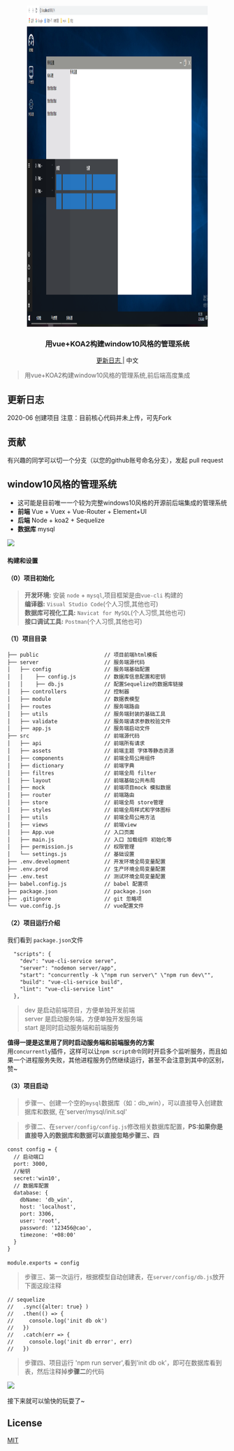 <p align="center">
<img src="./win10.png" alt="mark text" width="414" height="733">
</p>

<h3 align="center">用vue+KOA2构建window10风格的管理系统</h3>

<p align="center">
  <a href="">
    更新日志
  </a>
  <span> | </span>
  <a>
    中文
  </a>
</p>

> 用vue+KOA2构建window10风格的管理系统,前后端高度集成

## 更新日志

2020-06 创建项目 
注意：目前核心代码并未上传，可先Fork
## 贡献
 有兴趣的同学可以切一个分支（以您的github账号命名分支），发起 pull request 

## window10风格的管理系统

- 这可能是目前唯一一个较为完整windows10风格的开源前后端集成的管理系统
- **前端** Vue + Vuex + Vue-Router + Element+UI
- **后端** Node + koa2 + Sequelize
- **数据库** mysql

![](https://user-gold-cdn.xitu.io/2020/7/15/173502a176f17ca3?w=1538&h=1015&f=png&s=348016)

#### 构建和设置

#### （0）项目初始化
> **开发环境:** 安装 `node` + `mysql`,项目框架是由`vue-cli` 构建的  
> **编译器:**  `Visual Studio Code`(个人习惯,其他也可)  
> **数据库可视化工具:** `Navicat for MySQL`(个人习惯,其他也可)  
> **接口调试工具:** `Postman`(个人习惯,其他也可)  

#### （1）项目目录
```bash
├── public                     // 项目前端html模板
├── server                     // 服务端源代码
│   ├── config                 // 服务端基础配置
│   │    ├── config.js         // 数据库信息配置和密钥
│   │    ├── db.js             // 配置Sequelize的数据库链接
│   ├── controllers            // 控制器
│   ├── module                 // 数据表模型
│   ├── routes                 // 服务端路由
│   ├── utils                  // 服务端封装的基础工具
│   ├── validate               // 服务端请求参数校验文件
│   ├── app.js                 // 服务端启动文件
├── src                        // 前端源代码
│   ├── api                    // 前端所有请求
│   ├── assets                 // 前端主题 字体等静态资源
│   ├── components             // 前端全局公用组件
│   ├── dictionary             // 前端字典
│   ├── filtres                // 前端全局 filter
│   ├── layout                 // 前端基础公共布局
│   ├── mock                   // 前端项目mock 模拟数据
│   ├── router                 // 前端路由
│   ├── store                  // 前端全局 store管理
│   ├── styles                 // 前端全局样式和字体图标
│   ├── utils                  // 前端全局公用方法
│   ├── views                  // 前端view
│   ├── App.vue                // 入口页面
│   ├── main.js                // 入口 加载组件 初始化等
│   ├── permission.js          // 权限管理
│   └── settings.js            // 基础设置
├── .env.development           // 开发环境全局变量配置
├── .env.prod                  // 生产环境全局变量配置
├── .env.test                  // 测试环境全局变量配置
├── babel.config.js            // babel 配置项
├── package.json               // package.json
├── .gitignore                 // git 忽略项
└── vue.config.js              // vue配置文件
```
#### （2）项目运行介绍
我们看到 `package.json`文件
```
  "scripts": {
    "dev": "vue-cli-service serve",
    "server": "nodemon server/app",
    "start": "concurrently -k \"npm run server\" \"npm run dev\"",
    "build": "vue-cli-service build",
    "lint": "vue-cli-service lint"
  },
```
> dev 是启动前端项目，方便单独开发前端  
> server 是启动服务端，方便单独开发服务端  
> start 是同时启动服务端和前端服务 

**值得一提是这里用了同时启动服务端和前端服务的方案**  
用`concurrently`插件，这样可以让`npm script命令`同时开启多个监听服务，而且如果一个进程服务失败，其他进程服务仍然继续运行，甚至不会注意到其中的区别，赞~

#### （3）项目启动
> 步骤一、创建一个空的`mysql`数据库（如：db_win），可以直接导入创建数据库和数据, 在'server/mysql/init.sql'  

>步骤二、在`server/config/config.js`修改相关数据库配置，**PS:如果你是直接导入的数据库和数据可以直接忽略步骤三、四**

```
const config = {
  // 启动端口
  port: 3000,
  //秘钥
  secret:'win10',
  // 数据库配置
  database: {
    dbName: 'db_win',
    host: 'localhost',
    port: 3306,
    user: 'root',
    password: '123456@cao',
    timezone: '+08:00'
  }
}

module.exports = config
```

> 步骤三、第一次运行，根据模型自动创建表，在`server/config/db.js`放开下面这段注释
```
// sequelize
//   .sync({alter: true} )
//   .then(() => {
//     console.log('init db ok')
//   })
//   .catch(err => {
//     console.log('init db error', err)
//   })
```
> 步骤四、项目运行 'npm run server',看到'init db ok'，即可在数据库看到表，然后注释掉**步骤二**的代码

![](https://user-gold-cdn.xitu.io/2020/7/15/1735083e739014d0?w=860&h=602&f=png&s=82791)



接下来就可以愉快的玩耍了~

## License

[MIT](http://opensource.org/licenses/MIT)
